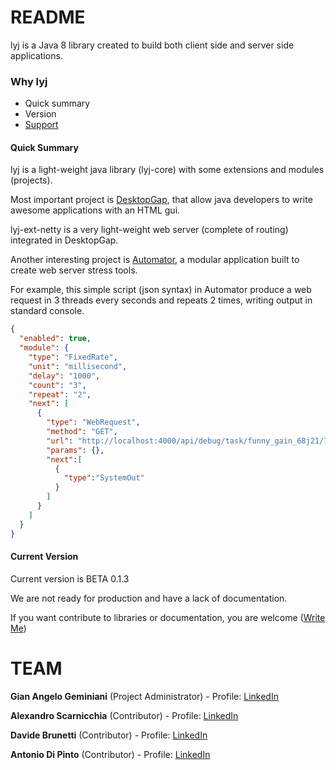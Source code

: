 # README #

lyj is a Java 8 library created to build both client side and server side applications.

### Why lyj ###

* Quick summary
* Version
* [Support](https://plus.google.com/u/0/+GianAngeloGeminiani)

#### Quick Summary ####
lyj is a light-weight java library (lyj-core) with some extensions and modules (projects).

Most important project is [DesktopGap](https://bitbucket.org/angelogeminiani/lyj/src/827bc77cf709fbfa3e0ac62d96ec57768f8c5551/projects/desktopgap/?at=master), that allow java developers to write awesome applications with an HTML gui.

lyj-ext-netty is a very light-weight web server (complete of routing) integrated in DesktopGap.

Another interesting project is [Automator](https://bitbucket.org/angelogeminiani/lyj/src/827bc77cf709fbfa3e0ac62d96ec57768f8c5551/projects/automator/?at=master), a modular application built to create web server stress tools.

For example, this simple script (json syntax) in Automator produce a web request in 3 threads every seconds and repeats 2 times, writing output in standard console.

```json
{
  "enabled": true,
  "module": {
    "type": "FixedRate",
    "unit": "millisecond",
    "delay": "1000",
    "count": "3",
    "repeat": "2",
    "next": [
      {
        "type": "WebRequest",
        "method": "GET",
        "url": "http://localhost:4000/api/debug/task/funny_gain_68j21/7b1ad7c0238c4cb36dea5875663a890a",
        "params": {},
        "next":[
          {
            "type":"SystemOut"
          }
        ]
      }
    ]
  }
}
```
#### Current Version ####
Current version is BETA 0.1.3

We are not ready for production and have a lack of documentation.

If you want contribute to libraries or documentation, you are welcome ([Write Me](https://plus.google.com/u/0/+GianAngeloGeminiani))

# TEAM #

**Gian Angelo Geminiani** (Project Administrator) -
Profile: [LinkedIn](https://www.linkedin.com/in/angelogeminiani/)

**Alexandro Scarnicchia** (Contributor) - 
Profile: [LinkedIn](https://www.linkedin.com/in/alexandro-scarnicchia-32142838/)

**Davide Brunetti** (Contributor) - 
Profile: [LinkedIn](https://www.linkedin.com/in/davide-brunetti-10487ba7/)

**Antonio Di Pinto** (Contributor) - 
Profile: [LinkedIn](https://www.linkedin.com/in/antoniodipinto/)

